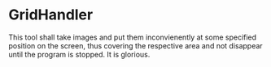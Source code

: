 # GridHandler
This tool shall take images and put them inconvienently at some specified position on the screen, thus covering the respective area and not disappear until the program is stopped. It is glorious.